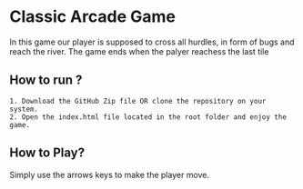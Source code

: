 # Classic Arcade Game

In this game our player is supposed to cross all hurdles, in form of bugs and reach the river. The game ends when the palyer reachess the last tile

## How to run ?

    1. Download the GitHub Zip file OR clone the repository on your system.
    2. Open the index.html file located in the root folder and enjoy the game.

## How to Play?

Simply use the arrows keys to make the player move.
